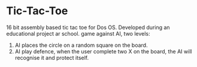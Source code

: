 # Tic-Tac-Toe
16 bit assembly based tic tac toe for Dos OS.
Developed during an educational project ar school.
game against AI, two levels:
1. AI places the circle on a random square on the board.
2. AI play defence, when the user complete two X on the board, the AI will recognise it and protect itself.
